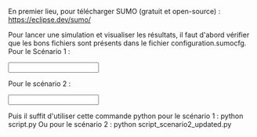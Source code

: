 En premier lieu, pour télécharger SUMO (gratuit et open-source) : https://eclipse.dev/sumo/

Pour lancer une simulation et visualiser les résultats, il faut d'abord vérifier que les bons fichiers sont présents dans le fichier configuration.sumocfg.
Pour le Scénario 1 :

<?xml version="1.0" encoding="utf-8"?>
<configuration>
  <input>
    <net-file value="Map_Smartseille.net.xml" />
    <route-files value="flows_vf_sorted_by_departure.rou.xml" />
    <additional-files value="parkings.xml" />
  </input>
  <time>
    <begin value="0" />
    <end value="7200" />
  </time>
  <output>
    <!-- Collect vehicle trip information -->
    <tripinfo-output value="tripinfo.xml"/>
    <!-- Collect emissions data -->
    <emission-output value="emissions.xml"/>
  </output>
</configuration>

Pour le scénario 2 : 

<?xml version="1.0" encoding="utf-8"?>
<configuration>
  <input>
    <net-file value="Map_Smartseille.net.xml" />
    <route-files value="flows_s2_updated.rou.xml" />
    <additional-files value="parkings_parking1.add.xml" />
  </input>
  <time>
    <begin value="0" />
    <end value="7200" />
  </time>
  <output>
    <!-- Collect vehicle trip information -->
    <tripinfo-output value="tripinfo.xml"/>
    <!-- Collect emissions data -->
    <emission-output value="emissions.xml"/>
  </output>
</configuration>
  
Puis il suffit d'utiliser cette commande python pour le scénario 1 :
  python script.py
Ou pour le scénario 2 : 
  python script_scenario2_updated.py
